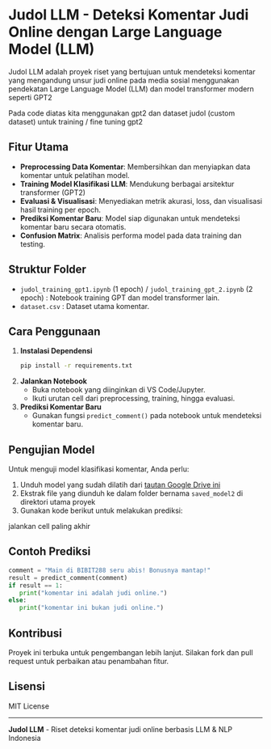 
# Judol LLM - Deteksi Komentar Judi Online dengan Large Language Model (LLM)

Judol LLM adalah proyek riset yang bertujuan untuk mendeteksi komentar yang mengandung unsur judi online pada media sosial menggunakan pendekatan Large Language Model (LLM) dan model transformer modern seperti GPT2

Pada code diatas kita menggunakan gpt2 dan dataset judol (custom dataset) untuk training / fine tuning gpt2


## Fitur Utama
- **Preprocessing Data Komentar**: Membersihkan dan menyiapkan data komentar untuk pelatihan model.
- **Training Model Klasifikasi LLM**: Mendukung berbagai arsitektur transformer (GPT2)
- **Evaluasi & Visualisasi**: Menyediakan metrik akurasi, loss, dan visualisasi hasil training per epoch.
- **Prediksi Komentar Baru**: Model siap digunakan untuk mendeteksi komentar baru secara otomatis.
- **Confusion Matrix**: Analisis performa model pada data training dan testing.


## Struktur Folder
- `judol_training_gpt1.ipynb` (1 epoch) / `judol_training_gpt_2.ipynb` (2 epoch) : Notebook training GPT dan model transformer lain.
- `dataset.csv` : Dataset utama komentar.


## Cara Penggunaan
1. **Instalasi Dependensi**
   ```bash
   pip install -r requirements.txt
   ```
2. **Jalankan Notebook**
   - Buka notebook yang diinginkan di VS Code/Jupyter.
   - Ikuti urutan cell dari preprocessing, training, hingga evaluasi.
3. **Prediksi Komentar Baru**
   - Gunakan fungsi `predict_comment()` pada notebook untuk mendeteksi komentar baru.


## Pengujian Model

Untuk menguji model klasifikasi komentar, Anda perlu:

1. Unduh model yang sudah dilatih dari [tautan Google Drive ini](https://drive.google.com/drive/folders/13D-t1PM9yJQVqQr0hCNMiy0DparzRGXo?usp=sharing)
2. Ekstrak file yang diunduh ke dalam folder bernama `saved_model2` di direktori utama proyek
3. Gunakan kode berikut untuk melakukan prediksi:

jalankan cell paling akhir

## Contoh Prediksi
```python
comment = "Main di BIBIT288 seru abis! Bonusnya mantap!"
result = predict_comment(comment)
if result == 1:
   print("komentar ini adalah judi online.")
else:
   print("komentar ini bukan judi online.")
```


## Kontribusi
Proyek ini terbuka untuk pengembangan lebih lanjut. Silakan fork dan pull request untuk perbaikan atau penambahan fitur.


## Lisensi
MIT License

---
**Judol LLM** - Riset deteksi komentar judi online berbasis LLM & NLP Indonesia
